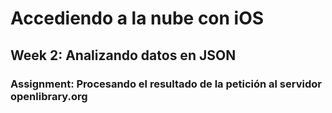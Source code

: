 # Accediendo a la nube con iOS
## Week 2: Analizando datos en JSON
### Assignment: Procesando el resultado de la petición al servidor openlibrary.org
